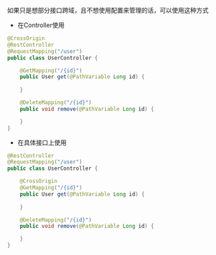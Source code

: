 如果只是想部分接口跨域，且不想使用配置来管理的话，可以使用这种方式
* 在Controller使用
```java
@CrossOrigin
@RestController
@RequestMapping("/user")
public class UserController {

	@GetMapping("/{id}")
	public User get(@PathVariable Long id) {
		
	}

	@DeleteMapping("/{id}")
	public void remove(@PathVariable Long id) {

	}
}
```
* 在具体接口上使用
```java
@RestController
@RequestMapping("/user")
public class UserController {

	@CrossOrigin
	@GetMapping("/{id}")
	public User get(@PathVariable Long id) {
		
	}

	@DeleteMapping("/{id}")
	public void remove(@PathVariable Long id) {

	}
}
```